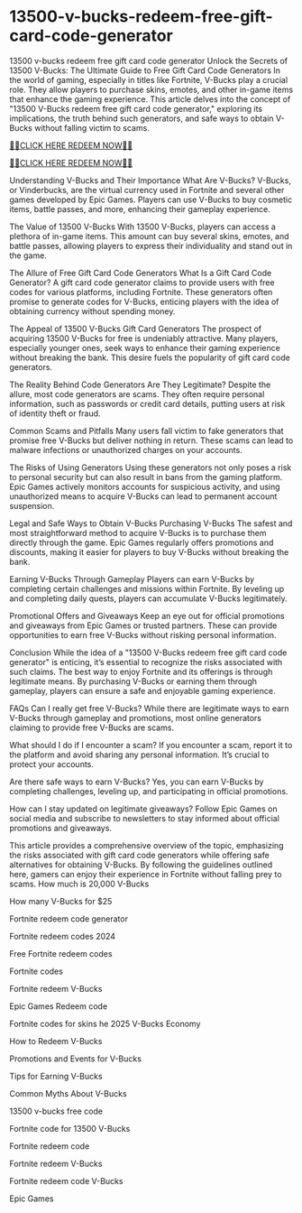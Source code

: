 # 13500-v-bucks-redeem-free-gift-card-code-generator
13500 v-bucks redeem free gift card code generator
Unlock the Secrets of 13500 V-Bucks: The Ultimate Guide to Free Gift Card Code Generators
In the world of gaming, especially in titles like Fortnite, V-Bucks play a crucial role. They allow players to purchase skins, emotes, and other in-game items that enhance the gaming experience. This article delves into the concept of "13500 V-Bucks redeem free gift card code generator," exploring its implications, the truth behind such generators, and safe ways to obtain V-Bucks without falling victim to scams.


[🎁🎁CLICK HERE REDEEM NOW🎁🎁](https://www.buyredeemcodee.com/)

[🎁🎁CLICK HERE REDEEM NOW🎁🎁](https://www.buyredeemcodee.com/)

Understanding V-Bucks and Their Importance
What Are V-Bucks?
V-Bucks, or Vinderbucks, are the virtual currency used in Fortnite and several other games developed by Epic Games. Players can use V-Bucks to buy cosmetic items, battle passes, and more, enhancing their gameplay experience.

The Value of 13500 V-Bucks
With 13500 V-Bucks, players can access a plethora of in-game items. This amount can buy several skins, emotes, and battle passes, allowing players to express their individuality and stand out in the game.

The Allure of Free Gift Card Code Generators
What Is a Gift Card Code Generator?
A gift card code generator claims to provide users with free codes for various platforms, including Fortnite. These generators often promise to generate codes for V-Bucks, enticing players with the idea of obtaining currency without spending money.

The Appeal of 13500 V-Bucks Gift Card Generators
The prospect of acquiring 13500 V-Bucks for free is undeniably attractive. Many players, especially younger ones, seek ways to enhance their gaming experience without breaking the bank. This desire fuels the popularity of gift card code generators.

The Reality Behind Code Generators
Are They Legitimate?
Despite the allure, most code generators are scams. They often require personal information, such as passwords or credit card details, putting users at risk of identity theft or fraud.

Common Scams and Pitfalls
Many users fall victim to fake generators that promise free V-Bucks but deliver nothing in return. These scams can lead to malware infections or unauthorized charges on your accounts.

The Risks of Using Generators
Using these generators not only poses a risk to personal security but can also result in bans from the gaming platform. Epic Games actively monitors accounts for suspicious activity, and using unauthorized means to acquire V-Bucks can lead to permanent account suspension.

Legal and Safe Ways to Obtain V-Bucks
Purchasing V-Bucks
The safest and most straightforward method to acquire V-Bucks is to purchase them directly through the game. Epic Games regularly offers promotions and discounts, making it easier for players to buy V-Bucks without breaking the bank.

Earning V-Bucks Through Gameplay
Players can earn V-Bucks by completing certain challenges and missions within Fortnite. By leveling up and completing daily quests, players can accumulate V-Bucks legitimately.

Promotional Offers and Giveaways
Keep an eye out for official promotions and giveaways from Epic Games or trusted partners. These can provide opportunities to earn free V-Bucks without risking personal information.

Conclusion
While the idea of a "13500 V-Bucks redeem free gift card code generator" is enticing, it’s essential to recognize the risks associated with such claims. The best way to enjoy Fortnite and its offerings is through legitimate means. By purchasing V-Bucks or earning them through gameplay, players can ensure a safe and enjoyable gaming experience.

FAQs
Can I really get free V-Bucks?
While there are legitimate ways to earn V-Bucks through gameplay and promotions, most online generators claiming to provide free V-Bucks are scams.

What should I do if I encounter a scam?
If you encounter a scam, report it to the platform and avoid sharing any personal information. It’s crucial to protect your accounts.

Are there safe ways to earn V-Bucks?
Yes, you can earn V-Bucks by completing challenges, leveling up, and participating in official promotions.

How can I stay updated on legitimate giveaways?
Follow Epic Games on social media and subscribe to newsletters to stay informed about official promotions and giveaways.

This article provides a comprehensive overview of the topic, emphasizing the risks associated with gift card code generators while offering safe alternatives for obtaining V-Bucks. By following the guidelines outlined here, gamers can enjoy their experience in Fortnite without falling prey to scams.
How much is 20,000 V-Bucks

How many V-Bucks for $25

Fortnite redeem code generator

Fortnite redeem codes 2024

Free Fortnite redeem codes

Fortnite codes

Fortnite redeem V-Bucks

Epic Games Redeem code

Fortnite codes for skins
he 2025 V-Bucks Economy

How to Redeem V-Bucks

Promotions and Events for V-Bucks

Tips for Earning V-Bucks

Common Myths About V-Bucks

13500 v-bucks free code

Fortnite code for 13500 V-Bucks

Fortnite redeem code

Fortnite redeem V-Bucks

Fortnite redeem code V-Bucks

Epic Games
